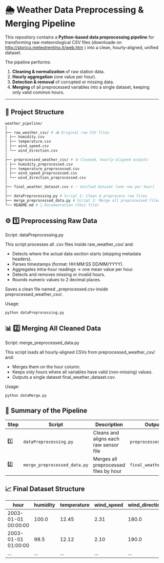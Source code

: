 # 🌦️ Weather Data Preprocessing & Merging Pipeline

This repository contains a **Python-based data preprocessing pipeline** for transforming raw meteorological CSV files (downloade on http://storico.meteotrentino.it/web.htm ) into a clean, hourly-aligned, unified dataset.

The pipeline performs:
1. **Cleaning & normalization** of raw station data.
2. **Hourly aggregation** (one value per hour).
3. **Detection & removal** of corrupted or missing data.
4. **Merging** of all preprocessed variables into a single dataset, keeping only valid common hours.

---

## 📁 Project Structure

```bash
weather_pipeline/
│
├── raw_weather_csv/ # 📥 Original raw CSV files
│ ├── humidity.csv
│ ├── temperature.csv
│ ├── wind_speed.csv
│ └── wind_direction.csv
│
├── preprocessed_weather_csv/ # ⚙️ Cleaned, hourly-aligned outputs
│ ├── humidity_preprocessed.csv
│ ├── temperature_preprocessed.csv
│ ├── wind_speed_preprocessed.csv
│ └── wind_direction_preprocessed.csv
│
├── final_weather_dataset.csv # ✅ Unified dataset (one row per hour)
│
├── dataPreprocessing.py # Script 1: Clean & preprocess raw files
├── merge_preprocessed_data.py # Script 2: Merge all preprocessed files
└── README.md # 📘 Documentation (this file)
```


## ⚙️ 1️⃣ Preprocessing Raw Data

Script: dataPreprocessing.py

This script processes all .csv files inside raw_weather_csv/ and:
- Detects where the actual data section starts (skipping metadata headers).
- Parses timestamps (format: HH:MM:SS DD/MM/YYYY).
- Aggregates intra-hour readings → one mean value per hour.
- Detects and removes missing or invalid hours.
- Rounds numeric values to 2 decimal places.

Saves a clean file named <original>_preprocessed.csv inside preprocessed_weather_csv/.

Usage:
```bash
python dataPreprocessing.py
```


## 📊 2️⃣ Merging All Cleaned Data

Script: merge_preprocessed_data.py

This script loads all hourly-aligned CSVs from preprocessed_weather_csv/ and:
- Merges them on the hour column.
- Keeps only hours where all variables have valid (non-missing) values.
- Outputs a single dataset final_weather_dataset.csv.

Usage:
```bash
python dataMerge.py
```

## 🧾 Summary of the Pipeline
| Step | Script                       | Description                            | Output Folder               |
| ---- | ---------------------------- | -------------------------------------- | --------------------------- |
| 1️⃣  | `dataPreprocessing.py`       | Cleans and aligns each raw sensor file | `preprocessed_weather_csv/` |
| 2️⃣  | `merge_preprocessed_data.py` | Merges all preprocessed files by hour  | `final_weather_dataset.csv` |


## 📈 Final Dataset Structure
| hour                | humidity | temperature | wind_speed | wind_direction |
| ------------------- | -------- | ----------- | ---------- | -------------- |
| 2003-01-01 00:00:00 | 100.0    | 12.45       | 2.31       | 180.0          |
| 2003-01-01 01:00:00 | 98.5     | 12.12       | 2.10       | 190.0          |
| ...                 | ...      | ...         | ...        | ...            |
